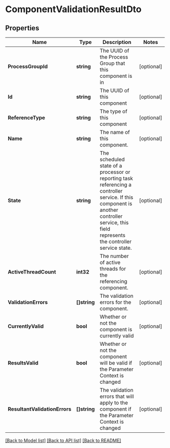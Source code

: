 # ComponentValidationResultDto

## Properties

Name | Type | Description | Notes
------------ | ------------- | ------------- | -------------
**ProcessGroupId** | **string** | The UUID of the Process Group that this component is in | [optional] 
**Id** | **string** | The UUID of this component | [optional] 
**ReferenceType** | **string** | The type of this component | [optional] 
**Name** | **string** | The name of this component. | [optional] 
**State** | **string** | The scheduled state of a processor or reporting task referencing a controller service. If this component is another controller service, this field represents the controller service state. | [optional] 
**ActiveThreadCount** | **int32** | The number of active threads for the referencing component. | [optional] 
**ValidationErrors** | **[]string** | The validation errors for the component. | [optional] 
**CurrentlyValid** | **bool** | Whether or not the component is currently valid | [optional] 
**ResultsValid** | **bool** | Whether or not the component will be valid if the Parameter Context is changed | [optional] 
**ResultantValidationErrors** | **[]string** | The validation errors that will apply to the component if the Parameter Context is changed | [optional] 

[[Back to Model list]](../README.md#documentation-for-models) [[Back to API list]](../README.md#documentation-for-api-endpoints) [[Back to README]](../README.md)


